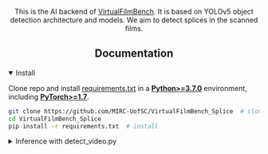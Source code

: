 <div align="center">
  
  <p>
    This is the AI backend of <a href="https://github.com/MIRC-UofSC/VirtualFilmBench">VirtualFilmBench</a>. It is based on YOLOv5 object detection architecture and models. We aim to detect splices in the scanned films. 
  </p>

</div>


## <div align="center">Documentation</div>


<details open>
<summary>Install</summary>

Clone repo and install [requirements.txt](https://github.com/MIRC-UofSC/VirtualFilmBench_Splice/blob/main/requirements.txt) in a
[**Python>=3.7.0**](https://www.python.org/) environment, including
[**PyTorch>=1.7**](https://pytorch.org/get-started/locally/).

```bash
git clone https://github.com/MIRC-UofSC/VirtualFilmBench_Splice  # clone
cd VirtualFilmBench_Splice
pip install -r requirements.txt  # install
```

</details>



<details>
<summary>Inference with detect_video.py</summary>

python detect_video.py --weights [weight file] --source [video] --save-txt
e.g.
python detect_video.py --weights runs/splice_merge_0313_2024_finetune.pt --source ../video_samples/vb_samp146.mov --save-txt

</details>


